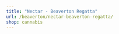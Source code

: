 ```yaml
---
title: "Nectar - Beaverton Regatta"
url: /beaverton/nectar-beaverton-regatta/
shop: cannabis
---
```

